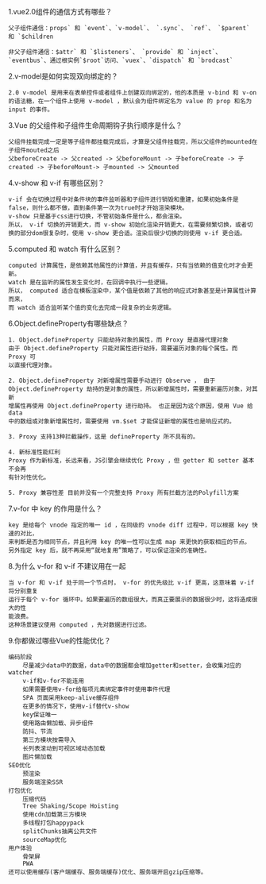 1.vue2.0组件的通信方式有哪些？

    ⽗⼦组件通信：props` 和 `event`、`v-model`、 `.sync`、 `ref`、 `$parent` 和 `$children

    ⾮⽗⼦组件通信：$attr` 和 `$listeners`、 `provide` 和 `inject`、`eventbus`、通过根实例`$root`访问、`vuex`、`dispatch` 和 `brodcast`


2.v-model是如何实现双向绑定的？

    2.0 v-model 是⽤来在表单控件或者组件上创建双向绑定的，他的本质是 v-bind 和 v-on 的语法糖，在⼀个组件上使⽤ v-model ，默认会为组件绑定名为 value 的 prop 和名为 input 的事件。

3.Vue 的⽗组件和⼦组件⽣命周期钩⼦执⾏顺序是什么？

    ⽗组件挂载完成⼀定是等⼦组件都挂载完成后，才算是⽗组件挂载完，所以⽗组件的mounted在⼦组件mouted之后
    ⽗beforeCreate -> ⽗created -> ⽗beforeMount -> ⼦beforeCreate -> ⼦created -> ⼦beforeMount-> ⼦mounted -> ⽗mounted

4.v-show 和 v-if 有哪些区别？

    v-if 会在切换过程中对条件块的事件监听器和⼦组件进⾏销毁和重建，如果初始条件是false，则什么都不做，直到条件第⼀次为true时才开始渲染模块。
    v-show 只是基于css进⾏切换，不管初始条件是什么，都会渲染。
    所以， v-if 切换的开销更⼤，⽽ v-show 初始化渲染开销更⼤，在需要频繁切换，或者切换的部分dom很复杂时，使⽤ v-show 更合适。渲染后很少切换的则使⽤ v-if 更合适。

5.computed 和 watch 有什么区别？

    computed 计算属性，是依赖其他属性的计算值，并且有缓存，只有当依赖的值变化时才会更新。
    watch 是在监听的属性发⽣变化时，在回调中执⾏⼀些逻辑。
    所以， computed 适合在模板渲染中，某个值是依赖了其他的响应式对象甚⾄是计算属性计算⽽来，
    ⽽ watch 适合监听某个值的变化去完成⼀段复杂的业务逻辑。

6.Object.defineProperty有哪些缺点？

    1. Object.defineProperty 只能劫持对象的属性，⽽ Proxy 是直接代理对象
    由于 Object.defineProperty 只能对属性进⾏劫持，需要遍历对象的每个属性。⽽ Proxy 可
    以直接代理对象。

    2. Object.defineProperty 对新增属性需要⼿动进⾏ Observe ， 由于
    Object.defineProperty 劫持的是对象的属性，所以新增属性时，需要重新遍历对象，对其新
    增属性再使⽤ Object.defineProperty 进⾏劫持。 也正是因为这个原因，使⽤ Vue 给 data
    中的数组或对象新增属性时，需要使⽤ vm.$set 才能保证新增的属性也是响应式的。

    3. Proxy ⽀持13种拦截操作，这是 defineProperty 所不具有的。

    4. 新标准性能红利
    Proxy 作为新标准，⻓远来看，JS引擎会继续优化 Proxy ，但 getter 和 setter 基本不会再
    有针对性优化。

    5. Proxy 兼容性差 ⽬前并没有⼀个完整⽀持 Proxy 所有拦截⽅法的Polyfill⽅案

7.v-for 中 key 的作⽤是什么？

    key 是给每个 vnode 指定的唯⼀ id ，在同级的 vnode diff 过程中，可以根据 key 快速的对⽐，
    来判断是否为相同节点，并且利⽤ key 的唯⼀性可以⽣成 map 来更快的获取相应的节点。
    另外指定 key 后，就不再采⽤“就地复⽤”策略了，可以保证渲染的准确性。

8.为什么 v-for 和 v-if 不建议⽤在⼀起

    当 v-for 和 v-if 处于同⼀个节点时， v-for 的优先级⽐ v-if 更⾼，这意味着 v-if 将分别重复
    运⾏于每个 v-for 循环中。如果要遍历的数组很⼤，⽽真正要展示的数据很少时，这将造成很⼤的性
    能浪费。
    这种场景建议使⽤ computed ，先对数据进⾏过滤。

9.你都做过哪些Vue的性能优化？

    编码阶段
        尽量减少data中的数据，data中的数据都会增加getter和setter，会收集对应的watcher
        v-if和v-for不能连⽤
        如果需要使⽤v-for给每项元素绑定事件时使⽤事件代理
        SPA ⻚⾯采⽤keep-alive缓存组件
        在更多的情况下，使⽤v-if替代v-show
        key保证唯⼀
        使⽤路由懒加载、异步组件
        防抖、节流
        第三⽅模块按需导⼊
        ⻓列表滚动到可视区域动态加载
        图⽚懒加载
    SEO优化
        预渲染
        服务端渲染SSR
    打包优化
        压缩代码
        Tree Shaking/Scope Hoisting
        使⽤cdn加载第三⽅模块
        多线程打包happypack
        splitChunks抽离公共⽂件
        sourceMap优化
    ⽤户体验
        ⻣架屏
        PWA
    还可以使⽤缓存(客户端缓存、服务端缓存)优化、服务端开启gzip压缩等。